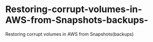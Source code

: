 # Restoring-corrupt-volumes-in-AWS-from-Snapshots-backups-
Restoring corrupt volumes in AWS from Snapshots(backups)
